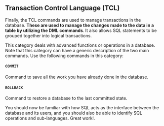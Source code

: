 ## Transaction Control Language (TCL)

Finally, the TCL commands are used to manage transactions in the database. **These are used to manage the changes made to the data in a table by utilizing the DML commands**. It also allows SQL statements to be grouped together into logical transactions.

This category deals with advanced functions or operations in a database. Note that this category can have a generic description of the two main commands. Use the following commands in this category:

#### **`COMMIT`**

Command to save all the work you have already done in the database. 

#### **`ROLLBACK`**

Command to restore a database to the last committed state.

You should now be familiar with how SQL acts as the interface between the database and its users, and you should also be able to identify SQL operations and sub-languages. Great work!.
